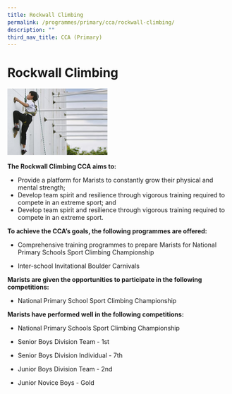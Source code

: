 ```yaml
---
title: Rockwall Climbing
permalink: /programmes/primary/cca/rockwall-climbing/
description: ""
third_nav_title: CCA (Primary)
---
```

# Rockwall Climbing

<img src="/images/CCA/Primary/Sports%20Climbing_D1R0816.jpg" style="width:45%">


**The Rockwall Climbing CCA aims to:**

*   Provide a platform for Marists to constantly grow their physical and mental strength;
*   Develop team spirit and resilience through vigorous training required to compete in an extreme sport; and
*   Develop team spirit and resilience through vigorous training required to compete in an extreme sport.

  

**To achieve the CCA’s goals, the following programmes are offered:**&nbsp;

*   Comprehensive training programmes to prepare Marists for National Primary Schools Sport Climbing Championship  
    
*   Inter-school Invitational Boulder Carnivals  
      
    

**Marists are given the opportunities to participate in the following competitions:**&nbsp;

*   National Primary School Sport Climbing Championship

  

**Marists have performed well in the following competitions:**

*   National Primary Schools Sport Climbing Championship  
    

*   Senior Boys Division Team - 1st&nbsp;&nbsp;
*   Senior Boys Division Individual - 7th&nbsp;&nbsp;
*   Junior Boys Division Team - 2nd&nbsp;&nbsp;
*   Junior Novice Boys - Gold